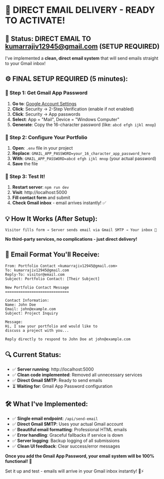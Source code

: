 # 📧 DIRECT EMAIL DELIVERY - READY TO ACTIVATE!

## 🎯 Status: DIRECT EMAIL TO kumarrajiv12945@gmail.com (SETUP REQUIRED)

I've implemented a **clean, direct email system** that will send emails straight to your Gmail inbox!

## ⚙️ FINAL SETUP REQUIRED (5 minutes):

### 🔑 Step 1: Get Gmail App Password

1. **Go to**: [Google Account Settings](https://myaccount.google.com)
2. **Click**: Security → 2-Step Verification (enable if not enabled)
3. **Click**: Security → App passwords
4. **Select**: App = "Mail", Device = "Windows Computer" 
5. **Generate**: Copy the 16-character password (like: `abcd efgh ijkl mnop`)

### 🔧 Step 2: Configure Your Portfolio

1. **Open**: `.env` file in your project
2. **Replace**: `GMAIL_APP_PASSWORD=your_16_character_app_password_here`
3. **With**: `GMAIL_APP_PASSWORD=abcd efgh ijkl mnop` (your actual password)
4. **Save** the file

### 🚀 Step 3: Test It!

1. **Restart server**: `npm run dev`
2. **Visit**: http://localhost:5000
3. **Fill contact form** and submit
4. **Check Gmail inbox** - email arrives instantly! ✅

## 💡 How It Works (After Setup):

```
Visitor fills form → Server sends email via Gmail SMTP → Your inbox 📧
```

**No third-party services, no complications - just direct delivery!**

## 📧 Email Format You'll Receive:

```
From: Portfolio Contact <kumarrajiv12945@gmail.com>
To: kumarrajiv12945@gmail.com
Reply-To: visitor@email.com
Subject: Portfolio Contact: [Their Subject]

New Portfolio Contact Message
=============================

Contact Information:
Name: John Doe
Email: john@example.com
Subject: Project Inquiry

Message:
Hi, I saw your portfolio and would like to 
discuss a project with you...

Reply directly to respond to John Doe at john@example.com
```

## 🔍 Current Status:

- ✅ **Server running**: http://localhost:5000  
- ✅ **Clean code implemented**: Removed all unnecessary services
- ✅ **Direct Gmail SMTP**: Ready to send emails
- ⏳ **Waiting for**: Gmail App Password configuration

## 🛠️ What I've Implemented:

- ✅ **Single email endpoint**: `/api/send-email`
- ✅ **Direct Gmail SMTP**: Uses your actual Gmail account
- ✅ **Beautiful email formatting**: Professional HTML emails
- ✅ **Error handling**: Graceful fallbacks if service is down
- ✅ **Server logging**: Backup logging of all submissions
- ✅ **Clean UI feedback**: Clear success/error messages

**Once you add the Gmail App Password, your email system will be 100% functional!** 🎉

Set it up and test - emails will arrive in your Gmail inbox instantly! 📨⚡